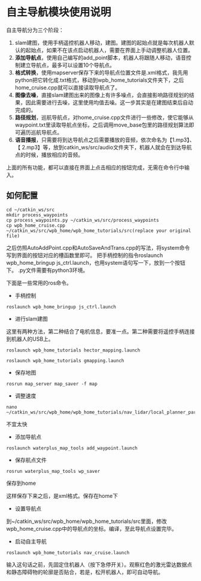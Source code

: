# 自主导航模块使用说明

自主导航分为三个阶段：

1. slam建图，使用手柄遥控机器人移动，建图。建图的起始点就是每次机器人默认的起始点，如果不在该点启动机器人，需要在界面上手动调整机器人位置。
2. **添加导航点**，使用自己编写的add_point脚本，机器人将跟随人移动，语音控制建立导航点，最多可以设置10个导航点。
3. **格式转换**，使用mapserver保存下来的导航点位置文件是.xml格式，我先用python把它转化成.txt格式，移动到wpb_home_tutorials文件夹下，之后home_cruise.cpp就可以直接读取导航点了。
4. **图像去噪**，直接slam建图出来的图像上有许多噪点，会直接影响路径规划的结果，因此需要进行去噪，这里使用均值去噪。这一步其实是在建图结束后自动完成的。
5. **路径规划**，巡航导航点，对home_cruise.cpp文件进行一些修改，使它能够从waypoint.txt里读取导航点坐标，之后调用move_base包里的路径规划算法即可遍历巡航导航点。
6. **语音播报**，只需要将到达导航点之后需要播放的音频，依次命名为【1.mp3】、【 2.mp3】等，放到catkin_ws/src/audio文件夹下，机器人就会在到达导航点的时候，播放相应的音频。

上面的所有功能，都可以直接在界面上点击相应的按钮完成，无需在命令行中输入。

## 如何配置

~~~
cd ~/catkin_ws/src
mkdir process_waypoints
cp process_waypoints.py ~/catkin_ws/src/process_waypoints
cp wpb_home_cruise.cpp ~/catkin_ws/src/wpb_home/wpb_home_tutorials/src(replace your original file)
~~~

之后仿照AutoAddPoint.cpp和AutoSaveAndTrans.cpp的写法，将system命令写到界面的按钮对应的槽函数里即可。
把手柄控制的指令roslaunch wpb_home_bringup js_ctrl.launch，也用system语句写一下，放到一个按钮下。
.py文件需要有python3环境。

下面是一些常用的ros命令。

- 手柄控制

~~~
roslaunch wpb_home_bringup js_ctrl.launch
~~~

- 进行slam建图

这里有两种方法，第二种结合了电机信息，要准一点。第二种需要将遥控手柄连接到机器人的USB上。

~~~
roslaunch wpb_home_tutorials hector_mapping.launch
~~~

~~~
roslaunch wpb_home_tutorials gmapping.launch
~~~

- 保存地图

~~~
rosrun map_server map_saver -f map
~~~

- 调整速度

~~~
nano ~/catkin_ws/src/wpb_home/wpb_home_tutorials/nav_lidar/local_planner_params.yaml
~~~

不宜太快

- 添加导航点

~~~
roslaunch waterplus_map_tools add_waypoint.launch
~~~

- 保存航点文件

~~~
rosrun waterplus_map_tools wp_saver
~~~

保存到home

这样保存下来之后，是xml格式。保存在home下

- 设置导航点

到~/catkin_ws/src/wpb_home/wpb_home_tutorials/src里面，修改wpb_home_cruise.cpp中的导航点的坐标。编译，至此导航点设置完毕。

- 启动自主导航

~~~
roslaunch wpb_home_tutorials nav_cruise.launch
~~~

输入这句话之前，先固定住机器人（按下急停开关）。观察红色的激光雷达数据点和静态障碍物的轮廓是否贴合，若是，松开机器人，即可自动导航。

